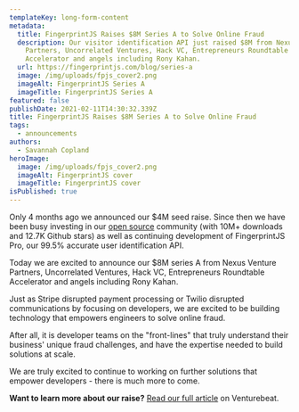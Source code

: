 ```yaml
---
templateKey: long-form-content
metadata:
  title: FingerprintJS Raises $8M Series A to Solve Online Fraud
  description: Our visitor identification API just raised $8M from Nexus Venture
    Partners, Uncorrelated Ventures, Hack VC, Entrepreneurs Roundtable
    Accelerator and angels including Rony Kahan.
  url: https://fingerprintjs.com/blog/series-a
  image: /img/uploads/fpjs_cover2.png
  imageAlt: FingerprintJS Series A
  imageTitle: FingerprintJS Series A
featured: false
publishDate: 2021-02-11T14:30:32.339Z
title: FingerprintJS Raises $8M Series A to Solve Online Fraud
tags:
  - announcements
authors:
  - Savannah Copland
heroImage:
  image: /img/uploads/fpjs_cover2.png
  imageAlt: FingerprintJS cover
  imageTitle: FingerprintJS cover
isPublished: true
---
```

Only 4 months ago we announced our $4M seed raise. Since then we have been busy investing in our [open source](https://github.com/fingerprintjs/fingerprintjs) community (with 10M+ downloads and 12.7K Github stars) as well as continuing development of FingerprintJS Pro, our 99.5% accurate user identification API.

Today we are excited to announce our $8M series A from Nexus Venture Partners, Uncorrelated Ventures, Hack VC, Entrepreneurs Roundtable Accelerator and angels including Rony Kahan.

Just as Stripe disrupted payment processing or Twilio disrupted communications by focusing on developers, we are excited to be building technology that empowers engineers to solve online fraud.

After all, it is developer teams on the "front-lines" that truly understand their business' unique fraud challenges, and have the expertise needed to build solutions at scale.

We are truly excited to continue to working on further solutions that empower developers - there is much more to come.

**Want to learn more about our raise?** [Read our full article](https://venturebeat.com/2021/02/11/fingerprintjs-raises-8-million-to-expand-its-enterprise-identification-api/) on Venturebeat.
